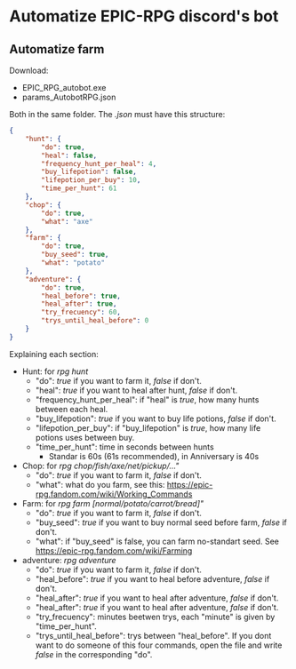 # Automatize EPIC-RPG discord's bot 

## Automatize farm
Download:
- EPIC_RPG_autobot.exe
- params_AutobotRPG.json

Both in the same folder. The _.json_ must have this structure:
```json
{
    "hunt": {
        "do": true,
        "heal": false,
        "frequency_hunt_per_heal": 4,
        "buy_lifepotion": false,
        "lifepotion_per_buy": 10,
        "time_per_hunt": 61
    },
    "chop": {
        "do": true,
        "what": "axe"
    },
    "farm": {
        "do": true,
        "buy_seed": true,
        "what": "potato"
    },
    "adventure": {
        "do": true,
        "heal_before": true,
        "heal_after": true,
        "try_frecuency": 60,
        "trys_until_heal_before": 0
    }
}
```
Explaining each section:
- Hunt: for _rpg hunt_
  - "do": _true_ if you want to farm it, _false_ if don't.
  - "heal": _true_ if you want to heal after hunt, _false_ if don't.
  - "frequency_hunt_per_heal": if "heal" is _true_, how many hunts between each heal.
  - "buy_lifepotion": _true_ if you want to buy life potions, _false_ if don't.
  - "lifepotion_per_buy": if "buy_lifepotion" is _true_, how many life potions uses between buy.
  - "time_per_hunt": time in seconds between hunts
     - Standar is 60s (61s recommended), in Anniversary is 40s 
- Chop: for _rpg chop/fish/axe/net/pickup/..."_
  - "do": _true_ if you want to farm it, _false_ if don't.
  - "what": what do you farm, see this: https://epic-rpg.fandom.com/wiki/Working_Commands
- Farm: for _rpg farm [normal/potato/carrot/bread]"_
  - "do": _true_ if you want to farm it, _false_ if don't.
  - "buy_seed": _true_ if you want to buy normal seed before farm, _false_ if don't.
  - "what": if "buy_seed" is false, you can farm no-standart seed. See https://epic-rpg.fandom.com/wiki/Farming
- adventure: _rpg adventure_
  - "do": _true_ if you want to farm it, _false_ if don't.
  - "heal_before": _true_ if you want to heal before adventure, _false_ if don't.
  - "heal_after": _true_ if you want to heal after adventure, _false_ if don't.
  - "heal_after": _true_ if you want to heal after adventure, _false_ if don't.
  - "try_frecuency": minutes beetwen trys, each "minute" is given by "time_per_hunt". 
  - "trys_until_heal_before": trys between "heal_before".
If you dont want to do someone of this four commands, open the file and write _false_ in the corresponding "do".

